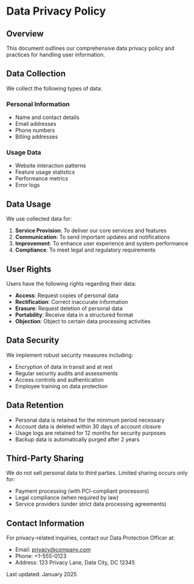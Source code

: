 # Data Privacy Policy

## Overview

This document outlines our comprehensive data privacy policy and practices for handling user information.

## Data Collection

We collect the following types of data:

### Personal Information
- Name and contact details
- Email addresses
- Phone numbers
- Billing addresses

### Usage Data
- Website interaction patterns
- Feature usage statistics
- Performance metrics
- Error logs

## Data Usage

We use collected data for:

1. **Service Provision**: To deliver our core services and features
2. **Communication**: To send important updates and notifications
3. **Improvement**: To enhance user experience and system performance
4. **Compliance**: To meet legal and regulatory requirements

## User Rights

Users have the following rights regarding their data:

- **Access**: Request copies of personal data
- **Rectification**: Correct inaccurate information
- **Erasure**: Request deletion of personal data
- **Portability**: Receive data in a structured format
- **Objection**: Object to certain data processing activities

## Data Security

We implement robust security measures including:

- Encryption of data in transit and at rest
- Regular security audits and assessments
- Access controls and authentication
- Employee training on data protection

## Data Retention

- Personal data is retained for the minimum period necessary
- Account data is deleted within 30 days of account closure
- Usage logs are retained for 12 months for security purposes
- Backup data is automatically purged after 2 years

## Third-Party Sharing

We do not sell personal data to third parties. Limited sharing occurs only for:

- Payment processing (with PCI-compliant processors)
- Legal compliance (when required by law)
- Service providers (under strict data processing agreements)

## Contact Information

For privacy-related inquiries, contact our Data Protection Officer at:
- Email: privacy@company.com
- Phone: +1-555-0123
- Address: 123 Privacy Lane, Data City, DC 12345

Last updated: January 2025
